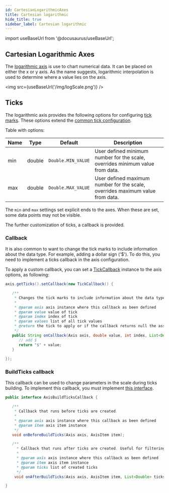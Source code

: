 ```yaml
---
id: CartesianLogarithmicAxes
title: Cartesian logarithmic
hide_title: true
sidebar_label: Cartesian logarithmic
---
```

import useBaseUrl from '@docusaurus/useBaseUrl';

## Cartesian Logarithmic Axes

The [logarithmic axis](http://www.pepstock.org/Charba/3.3/org/pepstock/charba/client/configuration/CartesianLogarithmicAxis.html) is use to chart numerical data. It can be placed on either the x or y axis. As the name suggests, logarithmic interpolation is used to determine where a value lies on the axis.

<img src={useBaseUrl('/img/logScale.png')} />

## Ticks

The logarithmic axis provides the following options for configuring [tick marks](http://www.pepstock.org/Charba/3.3/org/pepstock/charba/client/configuration/CartesianLogarithmicTick.html). These options extend the [common tick configuration](CartesianAxes#tick-configuration).

Table with options:

| Name | Type | Default | Description
| -----| ---- | --------| -----------
| min | double | `Double.MIN_VALUE` | User defined minimum number for the scale, overrides minimum value from data.
| max | double | `Double.MAX_VALUE` | User defined maximum number for the scale, overrides maximum value from data.

The `min` and `max` settings set explicit ends to the axes. When these are set, some data points may not be visible.

The further customization of ticks, a callback is provided.

### Callback

It is also common to want to change the tick marks to include information about the data type. For example, adding a dollar sign ('$'). To do this, you need to implement a ticks callback in the axis configuration.

To apply a custom callback, you can set a [TickCallback](http://www.pepstock.org/Charba/3.3/org/pepstock/charba/client/callbacks/TickCallback.html) instance to the axis options, as following:

```java
axis.getTicks().setCallback(new TickCallback() {

   /**
    * Changes the tick marks to include information about the data type.
    * 
    * @param axis axis instance where this callback as been defined
    * @param value value of tick
    * @param index index of tick
    * @param values list of all tick values
    * @return the tick to apply or if the callback returns null the associated grid line will be hidden.
    */
   public String onCallback(Axis axis, double value, int index, List<Double> values){
      // add $
      return "$" + value;
   }
         
});
```

### BuildTicks callback

This callback can be used to change parameters in the scale during ticks building. To implement this callback, you must implement [this interface](http://www.pepstock.org/Charba/3.3/org/pepstock/charba/client/callbacks/AxisBuildTicksCallback.html). 

```java
public interface AxisBuildTicksCallback {

   /**
    * Callback that runs before ticks are created.
    * 
    * @param axis axis instance where this callback as been defined
    * @param item axis item instance
    */
   void onBeforeBuildTicks(Axis axis, AxisItem item);

   /**
	 * Callback that runs after ticks are created. Useful for filtering ticks.
	 * 
	 * @param axis axis instance where this callback as been defined
	 * @param item axis item instance
	 * @param ticks list of created ticks
	 */
	void onAfterBuildTicks(Axis axis, AxisItem item, List<Double> ticks);

}
```

